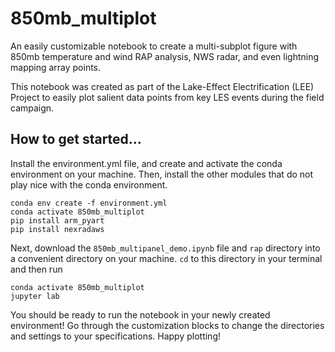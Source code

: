# 850mb_multiplot
An easily customizable notebook to create a multi-subplot figure with 850mb temperature and wind RAP analysis, NWS radar, and even lightning mapping array points.

This notebook was created as part of the Lake-Effect Electrification (LEE) Project to easily plot salient data points from key LES events during the field campaign.

## How to get started...
Install the environment.yml file, and create and activate the conda environment on your machine. Then, install the other modules that do not play nice with the conda environment.
```
conda env create -f environment.yml
conda activate 850mb_multiplot
pip install arm_pyart
pip install nexradaws
```
Next, download the `850mb_multipanel_demo.ipynb` file and `rap` directory into a convenient directory on your machine. `cd` to this directory in your terminal and then run
```
conda activate 850mb_multiplot
jupyter lab
```
You should be ready to run the notebook in your newly created environment! Go through the customization blocks to change the directories and settings to your specifications. Happy plotting!
